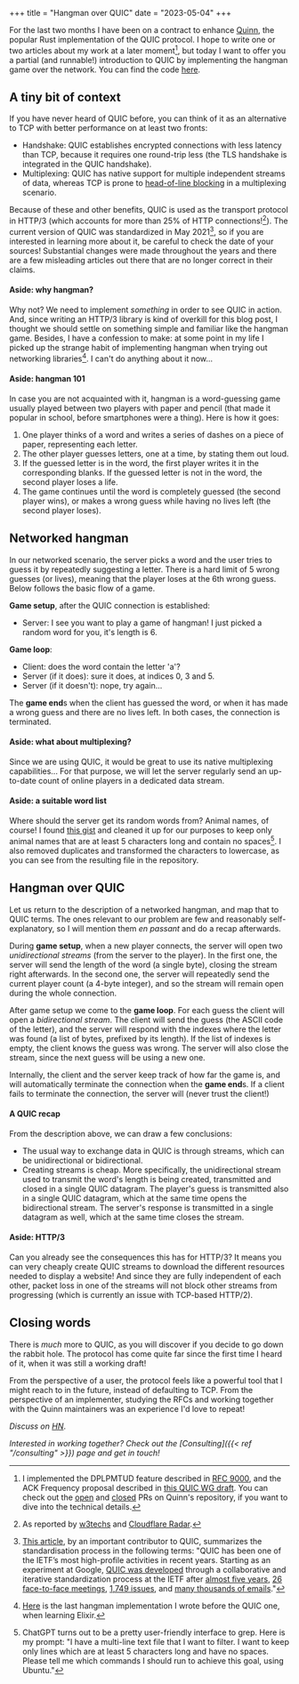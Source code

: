+++
title = "Hangman over QUIC"
date = "2023-05-04"
+++

For the last two months I have been on a contract to enhance
[Quinn](https://crates.io/crates/quinn), the popular Rust implementation of the QUIC protocol. I
hope to write one or two articles about my work at a later moment[^1], but today I want to offer you
a partial (and runnable!) introduction to QUIC by implementing the hangman game over the network.
You can find the code [here](https://github.com/aochagavia/hangman-over-quic).

## A tiny bit of context

If you have never heard of QUIC before, you can think of it as an alternative to TCP with better
performance on at least two fronts:

* Handshake: QUIC establishes encrypted connections with less latency than TCP, because it requires
  one round-trip less (the TLS handshake is integrated in the QUIC handshake).
* Multiplexing: QUIC has native support for multiple independent streams of data, whereas TCP is
  prone to [head-of-line blocking](https://en.wikipedia.org/wiki/Head-of-line_blocking) in a
  multiplexing scenario.

Because of these and other benefits, QUIC is used as the transport protocol in HTTP/3 (which
accounts for more than 25% of HTTP connections![^2]). The current version of QUIC was standardized
in May 2021[^3], so if you are interested in learning more about it, be careful to check the date of
your sources! Substantial changes were made throughout the years and there are a few misleading
articles out there that are no longer correct in their claims.

#### Aside: why hangman?

Why not? We need to implement _something_ in order to see QUIC in action. And, since writing an
HTTP/3 library is kind of overkill for this blog post, I thought we should settle on something
simple and familiar like the hangman game. Besides, I have a confession to make: at some point in my
life I picked up the strange habit of implementing hangman when trying out networking libraries[^4].
I can't do anything about it now...

#### Aside: hangman 101

In case you are not acquainted with it, hangman is a word-guessing game usually played between two
players with paper and pencil (that made it popular in school, before smartphones were a thing).
Here is how it goes:

1. One player thinks of a word and writes a series of dashes on a piece of paper, representing each
   letter.
1. The other player guesses letters, one at a time, by stating them out loud.
1. If the guessed letter is in the word, the first player writes it in the corresponding blanks. If
   the guessed letter is not in the word, the second player loses a life.
1. The game continues until the word is completely guessed (the second player wins), or makes a
   wrong guess while having no lives left (the second player loses).

## Networked hangman

In our networked scenario, the server picks a word and the user tries to guess it by repeatedly
suggesting a letter. There is a hard limit of 5 wrong guesses (or lives), meaning that the player
loses at the 6th wrong guess. Below follows the basic flow of a game.

**Game setup**, after the QUIC connection is established:

* Server: I see you want to play a game of hangman! I just picked a random word for you, it's length
  is 6.

**Game loop**:

* Client: does the word contain the letter 'a'?
* Server (if it does): sure it does, at indices 0, 3 and 5.
* Server (if it doesn't): nope, try again...

The **game end**s when the client has guessed the word, or when it has made a wrong guess and there
are no lives left. In both cases, the connection is terminated.

#### Aside: what about multiplexing?

Since we are using QUIC, it would be great to use its native multiplexing capabilities... For that
purpose, we will let the server regularly send an up-to-date count of online players in a dedicated
data stream.

#### Aside: a suitable word list

Where should the server get its random words from? Animal names, of course! I found [this
gist](https://gist.github.com/atduskgreg/3cf8ef48cb0d29cf151bedad81553a54) and cleaned it up for our
purposes to keep only animal names that are at least 5 characters long and contain no spaces[^5]. I
also removed duplicates and transformed the characters to lowercase, as you can see from the
resulting file in the repository.

## Hangman over QUIC

Let us return to the description of a networked hangman, and map that to QUIC terms. The ones
relevant to our problem are few and reasonably self-explanatory, so I will mention them _en passant_
and do a recap afterwards.

During **game setup**, when a new player connects, the server will open two _unidirectional streams_
(from the server to the player). In the first one, the server will send the length of the word (a
single byte), closing the stream right afterwards. In the second one, the server will repeatedly
send the current player count (a 4-byte integer), and so the stream will remain open during the
whole connection.

After game setup we come to the **game loop**. For each guess the client will open a _bidirectional
stream_. The client will send the guess (the ASCII code of the letter), and the server will respond
with the indexes where the letter was found (a list of bytes, prefixed by its length). If the list
of indexes is empty, the client knows the guess was wrong. The server will also close the stream,
since the next guess will be using a new one.

Internally, the client and the server keep track of how far the game is, and will automatically
terminate the connection when the **game end**s. If a client fails to terminate the connection, the
server will (never trust the client!)

#### A QUIC recap

From the description above, we can draw a few conclusions:

* The usual way to exchange data in QUIC is through streams, which can be unidirectional or
  bidirectional.
* Creating streams is cheap. More specifically, the unidirectional stream used to transmit the
  word's length is being created, transmitted and closed in a single QUIC datagram. The player's
  guess is transmitted also in a single QUIC datagram, which at the same time opens the
  bidirectional stream. The server's response is transmitted in a single datagram as well, which at
  the same time closes the stream.

#### Aside: HTTP/3

Can you already see the consequences this has for HTTP/3? It means you can very cheaply create QUIC
streams to download the different resources needed to display a website! And since they are fully
independent of each other, packet loss in one of the streams will not block other streams from
progressing (which is currently an issue with TCP-based HTTP/2).

## Closing words

There is _much_ more to QUIC, as you will discover if you decide to go down the rabbit hole. The
protocol has come quite far since the first time I heard of it, when it was still a working draft!

From the perspective of a user, the protocol feels like a powerful tool that I might reach to in the
future, instead of defaulting to TCP. From the perspective of an implementer, studying the RFCs and
working together with the Quinn maintainers was an experience I'd love to repeat!

_Discuss on [HN](https://news.ycombinator.com/item?id=35913485)_.

_Interested in working together? Check out the [Consulting]({{< ref "/consulting" >}}) page and get in
touch!_

[^1]: I implemented the DPLPMTUD feature described in [RFC
    9000](https://www.rfc-editor.org/rfc/rfc9000.html#name-datagram-packetization-laye), and the ACK
    Frequency proposal described in [this QUIC WG
    draft](https://datatracker.ietf.org/doc/html/draft-ietf-quic-ack-frequency-04). You can check out
    the [open](https://github.com/quinn-rs/quinn/pulls/aochagavia) and
    [closed](https://github.com/quinn-rs/quinn/pulls?q=is%3Apr+author%3Aaochagavia+is%3Aclosed) PRs
    on Quinn's repository, if you want to dive into the technical details.
[^2]: As reported by [w3techs](https://w3techs.com/technologies/details/ce-http3) and [Cloudflare
    Radar](https://radar.cloudflare.com/).
[^3]: [This article](https://www.fastly.com/blog/quic-is-now-rfc-9000), by an important contributor
    to QUIC, summarizes the standardisation process in the following terms: "QUIC has been one of
    the IETF’s most high-profile activities in recent years. Starting as an experiment at Google,
    [QUIC was developed](https://www.fastly.com/blog/maturing-of-quic) through a collaborative and
    iterative standardization process at the IETF after [almost five
    years](https://www.ietf.org/proceedings/96/minutes/minutes-96-quic), [26 face-to-face
    meetings](https://github.com/quicwg/wg-materials), [1,749
    issues](https://github.com/quicwg/base-drafts/issues?q=is%3Aissue+is%3Aclosed+), and [many
    thousands of emails](https://mailarchive.ietf.org/arch/browse/quic/)."
[^4]: [Here](https://github.com/aochagavia/elixir-hangman) is the last hangman implementation I
    wrote before the QUIC one, when learning Elixir.
[^5]: ChatGPT turns out to be a pretty user-friendly interface to grep. Here is my prompt: "I have a
    multi-line text file that I want to filter. I want to keep only lines which are at least 5
    characters long and have no spaces. Please tell me which commands I should run to achieve this
    goal, using Ubuntu."